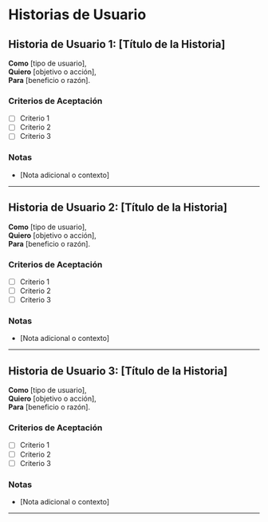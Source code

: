 # Historias de Usuario

## Historia de Usuario 1: [Título de la Historia]

**Como** [tipo de usuario],  
**Quiero** [objetivo o acción],  
**Para** [beneficio o razón].

### Criterios de Aceptación
- [ ] Criterio 1
- [ ] Criterio 2
- [ ] Criterio 3

### Notas
- [Nota adicional o contexto]

---

## Historia de Usuario 2: [Título de la Historia]

**Como** [tipo de usuario],  
**Quiero** [objetivo o acción],  
**Para** [beneficio o razón].

### Criterios de Aceptación
- [ ] Criterio 1
- [ ] Criterio 2
- [ ] Criterio 3

### Notas
- [Nota adicional o contexto]

---

## Historia de Usuario 3: [Título de la Historia]

**Como** [tipo de usuario],  
**Quiero** [objetivo o acción],  
**Para** [beneficio o razón].

### Criterios de Aceptación
- [ ] Criterio 1
- [ ] Criterio 2
- [ ] Criterio 3

### Notas
- [Nota adicional o contexto]

---